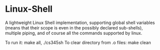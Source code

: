 # Linux-Shell
A lightweight Linux Shell implementation, supporting global shell variables (means that their scope is even in the possibly declared sub-shells), multiple piping, and of course all the commands supported by linux.

To run it: make all, ./cs345sh
To clear directory from .o files: make clean
